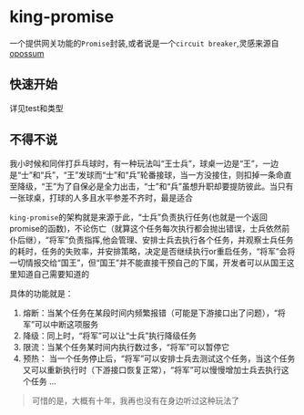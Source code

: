 # king-promise
一个提供网关功能的`Promise`封装,或者说是一个`circuit breaker`,灵感来源自[opossum](https://github.com/nodeshift/opossum)

## 快速开始
详见test和类型

## 不得不说
我小时候和同伴打乒乓球时，有一种玩法叫“王士兵”，球桌一边是“王”，一边是“士”和“兵”，“王”发球而“士”和“兵”轮番接球，当一方没接住，则扣掉一条命直至降级，“王”为了自保必是全力出击，“士”和“兵”虽想升职却要提防彼此。当只有一张球桌，打球的人多且水平参差不齐时，最是适合

`king-promise`的架构就是来源于此，“士兵”负责执行任务(也就是一个返回promise的函数)，不论伤亡（就算这个任务每次执行都会抛出错误，士兵依然前仆后继），“将军”负责指挥,他会管理、安排士兵去执行各个任务，并观察士兵任务的耗时，任务的失败率，并安排策略，决定是否继续执行or重启任务，“将军”会将一切情报交给“国王”，但“国王”并不能直接干预自己的下属，开发者可以从国王这里知道自己需要知道的

具体的功能就是：
1. 熔断：当某个任务在某段时间内频繁报错（可能是下游接口出了问题），“将军”可以中断这项服务
2. 降级：同上时，“将军”可以让“士兵”执行降级任务
3. 限流：当某个任务某时间内执行数过多，“将军”可以暂停它
4. 预热： 当一个任务停止后，“将军”可以安排士兵去测试这个任务，当这个任务又可以重新执行时（下游接口恢复正常），“将军”可以慢慢增加士兵去执行这个任务
...

> 可惜的是，大概有十年，我再也没有在身边听过这种玩法了

